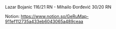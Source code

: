 Lazar Bojanic 116/21 RN - Mihailo Đorđević 30/20 RN

Notion: https://www.notion.so/GeRuMap-911ef112735a433eb6043065a489ceaa
